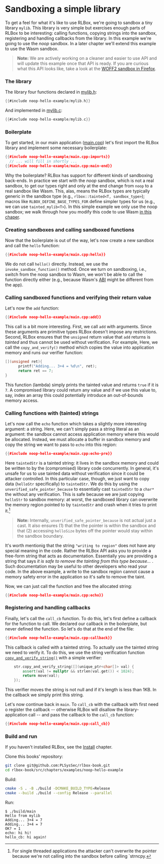 # Sandboxing a simple library

To get a feel for what it's like to use RLBox, we're going to sandbox a tiny
library ``mylib``. This library is very simple but exercises enough parts of
RLBox to be interesting: calling functions, copying strings into the sandbox,
registering and handling callbacks from the library. In this example we're
going to use the _noop_ sandbox. In a later chapter we'll extend this example
to use the Wasm sandbox.

> **Note:** We are actively working on a cleaner and easier to use API and will
> update this example once that API is ready. If you are curious what this API
> looks like, take a look at the [WOFF2 sandbox in
> Firefox](https://searchfox.org/mozilla-central/rev/73a6abf1aaedbf7613fa90a7f459a8c0dfe5f0ce/gfx/ots/RLBoxWOFF2Host.cpp#142).

### The library

The library four functions declared in [mylib.h](./noop-hello-example/mylib.h):

```c
{{#include noop-hello-example/mylib.h}}
```

And implemented in [mylib.c](./noop-hello-example/mylib.c):

```c
{{#include noop-hello-example/mylib.c}}
```

### Boilerplate

To get started, in our main application ([main.cpp](./noop-hello-example/main.cpp))
let's first import the RLBox library and implement some necessary boilerplate:

```cpp
{{#include noop-hello-example/main.cpp:imports}}
  // ... will fill in shortly ...
{{#include noop-hello-example/main.cpp:main-end}}
```

Why the boilerplate? RLBox has support for different kinds of sandboxing
back-ends. In practice we start with the _noop_ sandbox, which is not a real
sandbox, to get our types right and only at the end change from `noop` to a
real sandbox like Wasm. This, alas, means the RLBox types are
typically generic in the sandbox type (e.g., `rlbox::tainted<T,
sandbox_type>`); macros like `RLBOX_DEFINE_BASE_TYPES_FOR` define simpler types
for us (e.g., we can use `tainted_mylib<T>`). In this simple example we only
use the noop sandbox; we walk through how you modify this code to use Wasm [in
this chaper](chapters/sandbox/wasm.md).

### Creating sandboxes and calling sandboxed functions

Now that the boilerplate is out of the way, let's now create a new sandbox and
call the `hello` function:

```cpp
{{#include noop-hello-example/main.cpp:hello}}
```

We do not call `hello()` directly. Instead, we use the
`invoke_sandbox_function()` method. Once we turn on sandboxing, i.e., switch
from the noop sandbox to Wasm, we won't be able to call the function directly
either (e.g., because Wasm's
[ABI](https://en.wikipedia.org/wiki/Application_binary_interface) might be
different from the app).

### Calling sandboxed functions and verifying their return value

Let's now the `add` function:

```cpp
{{#include noop-hello-example/main.cpp:add}}
```

This call is a bit more interesting. First, we call `add` with arguments. Since
these arguments are primitive types RLBox doesn't impose any restrictions.
Second, RLBox ensures that the `unsigned` return value that `add` returns is
_tainted_ and thus cannot be used without verification. For example,
Here, we call the
`copy_and_verify()` method which copies the value into application memory and
runs our verifier function:

```cpp
[](unsigned ret){
      printf("Adding... 3+4 = %d\n", ret);
      return ret == 7;
}
```

This function (lambda) simply prints the tainted value and returns `true` if it
is `7`. A compromised library could return any value and if we use this value
to, say, index an array this could potentially introduce an out-of-bounds
memory access.

### Calling functions with (tainted) strings

Let's now call the `echo` function which takes a slightly more interesting
argument: a string. Here, we can't simply pass a string literal as an argument:
the sandbox cannot access application memory where this would be allocated.
Instead, we must allocate a buffer in sandbox memory and copy the string we
want to pass to `echo` into this region:

```cpp
{{#include noop-hello-example/main.cpp:echo-pre}}
```

Here `taintedStr` is a tainted string: it lives in the sandbox memory and could
be written to by the (compromised) library code concurrently. In general, it's
unsafe for us to use tainted data without verification since it could be
attacker controlled. In this particular case, though, we just want to copy data
(`helloStr` specifically) to `taintedStr`. We do this by using the
`unverified_safe_pointer_because` to essentially cast `taintedStr` to a `char*`
the without any verification. This is safe because we are just copying
`helloStr` to sandbox memory: at worst, the sandboxed library can overwrite the
memory region pointed to by `taintedStr` and crash when it tries to print
it.[^note-1]


> **Note:** Internally, `unverified_safe_pointer_because` is not actual just a
> cast. It also ensures (1) that the the pointer is within the sandbox and that
> (2) accessing `helloSize` bytes off the pointer would stay within the sandbox
> boundary.

It's worth mentionig that the string `"writing to region"` does not have any
special meaning in the code. Rather the RLBox API asks you to provide a
free-form string that acts as documentation. Essentially you are providing a
string that says _it is safe to remove the tainting from this type because..._
. Such documentation may be useful to other developers who read your code. In
the above example, a write to the sandbox region cannot cause a memory safety
error in the application so it's safe to remove the taint.

Now, we can just call the function and free the allocated string:

```cpp
{{#include noop-hello-example/main.cpp:echo}}
```

### Registering and handling callbacks

Finally, let's call the `call_cb` function. To do this, let's first define a
callback for the function to call. We declared our callback in the boilerplate, but never defined the function. So let's do that at the end of the file:

```cpp
{{#include noop-hello-example/main.cpp:callback}}
```

This callback is called with a tainted string. To actually use the tainted
string we need to verify it. To do this, we use the string verification function
[`copy_and_verify_string()`](chapters/api/tainted.md) with a simple verifier:

```cpp
    str.copy_and_verify_string([](unique_ptr<char[]> val) {
        assert(val != nullptr && strlen(val.get()) < 1024);
        return move(val);
    });
```

This verifier moves the string is not null and if it's length is less than 1KB.
In the callback we simply print this string.

Let's now continue back in `main`. To `call_cb` with the callback with first
need o register the callback -- otherwise RLBox will disallow the
library-application call -- and pass the callback to the `call_cb` function:

```cpp
{{#include noop-hello-example/main.cpp:call_cb}}
```

### Build and run

If you haven't installed RLBox, see the [Install](../rlbox-install.md) chapter.

Clone this books' repository:

```bash
git clone git@github.com:PLSysSec/rlbox-book.git
cd rlbox-book/src/chapters/examples/noop-hello-example
```

Build:

```bash
cmake -S . -B ./build -DCMAKE_BUILD_TYPE=Release
cmake --build ./build --config Release --parallel
```

Run:

```bash:
$ ./build/main
Hello from mylib
Adding... 3+4 = 7
Adding... 3+4 = 7
OK? = 1
echo: hi hi!
hello_cb: hi again!
```


[^note-1]: For single threaded applications the attacker can't overwrite the pointer because we're not calling into the sandbox before calling `strncpy.
